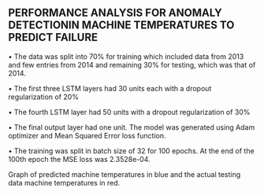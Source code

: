 ## PERFORMANCE ANALYSIS FOR ANOMALY DETECTIONIN MACHINE TEMPERATURES TO PREDICT FAILURE
• The data was split into 70% for training which included data from 2013 and few entries from 2014 and remaining 30% for testing, which was that of 2014.

• The first three LSTM layers had 30 units each with a dropout regularization of 20%

• The fourth LSTM layer had 50 units with a dropout regularization of 30%

• The final output layer had one unit. The model was generated using Adam optimizer and Mean Squared Error loss function.

• The training was split in batch size of 32 for 100 epochs. At the end of the 100th epoch the MSE loss was 2.3528e-04.



Graph of predicted machine temperatures in blue and the actual testing data machine temperatures in red.
